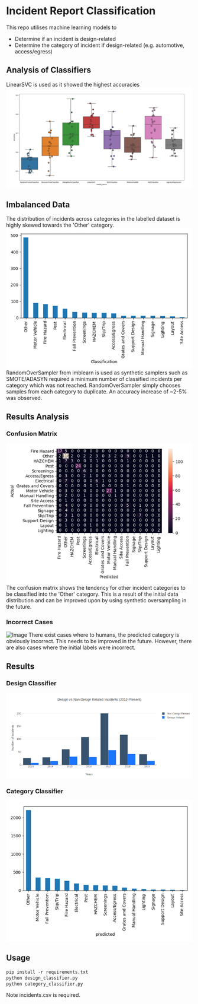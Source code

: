 # Incident Report Classification
This repo utilises machine learning models to 
- Determine if an incident is design-related
- Determine the category of incident if design-related (e.g. automotive, access/egress)

## Analysis of Classifiers
LinearSVC is used as it showed the highest accuracies
![Image](images/clf_performance.png)

## Imbalanced Data
The distribution of incidents across categories in the labelled dataset is highly skewed towards the 'Other' category. 
![Image](images/class_distribution.png)
RandomOverSampler from imblearn is used as synthetic samplers such as SMOTE/ADASYN required a minimum number of classified incidents per category which was not reached. RandomOverSampler simply chooses samples from each category to duplicate. An accuracy increase of ~2-5% was observed.

## Results Analysis
### Confusion Matrix
![Image](images/conf_matrix.png)
The confusion matrix shows the tendency for other incident categories to be classified into the 'Other' category. This is a result of the initial data distribution and can be improved upon by using synthetic oversampling in the future.
### Incorrect Cases
![Image](images/incorrect.png)
There exist cases where to humans, the predicted category is obviously incorrect. This needs to be improved in the future.
However, there are also cases where the initial labels were incorrect.

## Results
### Design Classifier
![Image](images/design_vs_no_design.png)
### Category Classifier
![Image](images/cat_clf.png)

## Usage
```
pip install -r requirements.txt
python design_classifier.py 
python category_classifier.py
```

Note incidents.csv is required. 


